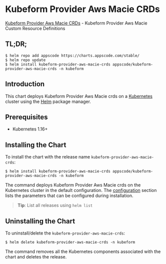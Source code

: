 # Kubeform Provider Aws Macie CRDs

[Kubeform Provider Aws Macie CRDs](https://github.com/kubeform) - Kubeform Provider Aws Macie Custom Resource Definitions

## TL;DR;

```console
$ helm repo add appscode https://charts.appscode.com/stable/
$ helm repo update
$ helm install kubeform-provider-aws-macie-crds appscode/kubeform-provider-aws-macie-crds -n kubeform
```

## Introduction

This chart deploys Kubeform Provider Aws Macie crds on a [Kubernetes](http://kubernetes.io) cluster using the [Helm](https://helm.sh) package manager.

## Prerequisites

- Kubernetes 1.16+

## Installing the Chart

To install the chart with the release name `kubeform-provider-aws-macie-crds`:

```console
$ helm install kubeform-provider-aws-macie-crds appscode/kubeform-provider-aws-macie-crds -n kubeform
```

The command deploys Kubeform Provider Aws Macie crds on the Kubernetes cluster in the default configuration. The [configuration](#configuration) section lists the parameters that can be configured during installation.

> **Tip**: List all releases using `helm list`

## Uninstalling the Chart

To uninstall/delete the `kubeform-provider-aws-macie-crds`:

```console
$ helm delete kubeform-provider-aws-macie-crds -n kubeform
```

The command removes all the Kubernetes components associated with the chart and deletes the release.


